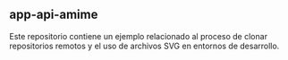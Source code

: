 ## app-api-amime
Este repositorio contiene un ejemplo relacionado al proceso de clonar repositorios remotos y el uso de archivos SVG en entornos de desarrollo.
